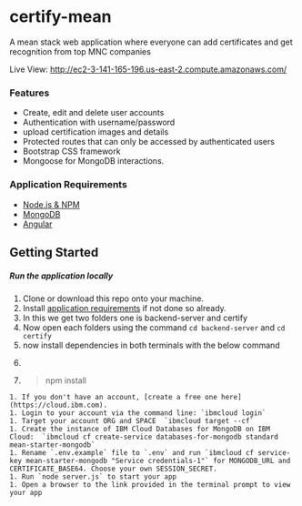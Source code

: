 # certify-mean 
A mean stack web application where everyone can add certificates and get recognition from top MNC companies


Live View: http://ec2-3-141-165-196.us-east-2.compute.amazonaws.com/

### Features

- Create, edit and delete user accounts
- Authentication with username/password
- upload certification images and details
- Protected routes that can only be accessed by authenticated users
- Bootstrap CSS framework
- Mongoose for MongoDB interactions.


### Application Requirements
- [Node.js & NPM](https://nodejs.org/en/download/)
- [MongoDB](https://www.mongodb.com/)
- [Angular](https://angular.io/cli)

## Getting Started
##### Run the application locally
1. Clone or download this repo onto your machine.
1. Install [application requirements](#application-requirements) if not done so already.
1. In this we get two folders one is backend-server and certify
1. Now open each folders using the command ```cd backend-server``` and ```cd certify ```
1. now install dependencies in both terminals with the below command
1. ```bash
1. > npm install
```
1. If you don't have an account, [create a free one here](https://cloud.ibm.com).
1. Login to your account via the command line: `ibmcloud login`
1. Target your account ORG and SPACE  `ibmcloud target --cf`
1. Create the instance of IBM Cloud Databases for MongoDB on IBM Cloud:  `ibmcloud cf create-service databases-for-mongodb standard mean-starter-mongodb`
1. Rename `.env.example` file to `.env` and run `ibmcloud cf service-key mean-starter-mongodb "Service credentials-1"` for MONGODB_URL and CERTIFICATE_BASE64. Choose your own SESSION_SECRET.
1. Run `node server.js` to start your app
1. Open a browser to the link provided in the terminal prompt to view your app
